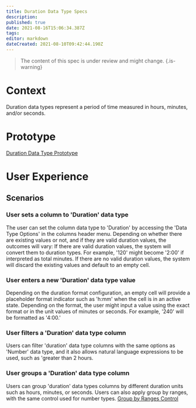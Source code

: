 ```yaml
---
title: Duration Data Type Specs
description: 
published: true
date: 2021-08-16T15:06:34.387Z
tags: 
editor: markdown
dateCreated: 2021-08-10T09:42:44.190Z
---
```


> The content of this spec is under review and might change.
{.is-warning}

# Context
Duration data types represent a period of time measured in hours, minutes, and/or seconds.

# Prototype 
[Duration Data Type Prototype](https://www.figma.com/proto/Uaf1ntcldzK2U41Jhw6vS2/Mathesar-MVP?page-id=3652%3A28432&node-id=3652%3A28433&viewport=1951%2C518%2C0.7335814833641052&scaling=min-zoom&starting-point-node-id=3652%3A28433)

# User Experience
## Scenarios
### User sets a column to 'Duration' data type
The user can set the column data type to 'Duration' by accessing the 'Data Type Options' in the columns header menu.
Depending on whether there are existing values or not, and if they are valid duration values, the outcomes will vary:
If there are valid duration values, the system will convert them to duration types. For example, '120' might become '2:00' if interpreted as total minutes.
If there are no valid duration values, the system will discard the existing values and default to an empty cell.

### User enters a new 'Duration' data type value
Depending on the duration format configuration, an empty cell will provide a placeholder format indicator such as 'h:mm' when the cell is in an active state. Depending on the format, the user might input a value using the exact format or in the unit values of minutes or seconds. For example, '240' will be formatted as '4:00.'

### User filters a 'Duration' data type column
Users can filter 'duration' data type columns with the same options as 'Number' data type, and it also allows natural language expressions to be used, such as 'greater than 2 hours.

### User groups a 'Duration' data type column
Users can group 'duration' data types columns by different duration units such as hours, minutes, or seconds. Users can also apply group by ranges, with the same control used for number types.
[Group by Ranges Control](https://www.figma.com/proto/Uaf1ntcldzK2U41Jhw6vS2/Mathesar-MVP?page-id=4154%3A34308&node-id=4154%3A34363&viewport=324%2C48%2C0.51&scaling=min-zoom)

